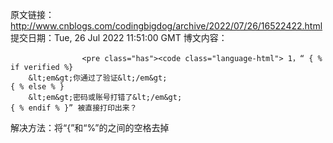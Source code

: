 原文链接：http://www.cnblogs.com/codingbigdog/archive/2022/07/26/16522422.html
提交日期：Tue, 26 Jul 2022 11:51:00 GMT
博文内容：

                    <pre class="has"><code class="language-html"> 1，“ { % if verified %}
        &lt;em&gt;你通过了验证&lt;/em&gt;
    { % else % }
        &lt;em&gt;密码或账号打错了&lt;/em&gt;
    { % endif % }” 被直接打印出来？
解决方法：将“{”和“%”的之间的空格去掉</code></pre>
                